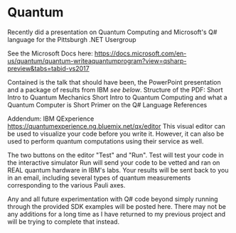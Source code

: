 # Quantum

Recently did a presentation on Quantum Computing and Microsoft's Q# language for the Pittsburgh .NET Usergroup

See the Microsoft Docs here: https://docs.microsoft.com/en-us/quantum/quantum-writeaquantumprogram?view=qsharp-preview&tabs=tabid-vs2017

Contained is the talk that should have been, the PowerPoint presentation and a package of results from IBM *see below*. 
Structure of the PDF: 
    Short Intro to Quantum Mechanics
    Short Intro to Quantum Computing and what a Quantum Computer is
    Short Primer on the Q# Language 
    References
   
Addendum: IBM QExperience https://quantumexperience.ng.bluemix.net/qx/editor
This visual editor can be used to visualize your code before you write it. However, it can also be used to perform quantum computations using their service as well. 

The two buttons on the editor "Test" and "Run". 
Test will test your code in the interactive simulator
Run will send your code to be vetted and ran on REAL quantum hardware in IBM's labs. 
Your results will be sent back to you in an email, including several types of quantum measurements corresponding to the various Pauli axes. 

Any and all future experimentation with Q# code beyond simply running through the provided SDK examples will be posted here. There may not be any additions for a long time as I have returned to my previous project and will be trying to complete that instead.
